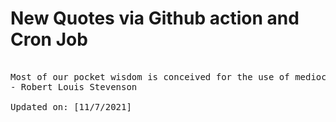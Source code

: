 # New Quotes via Github action and Cron Job

<pre>
<!-- #quote -->
Most of our pocket wisdom is conceived for the use of mediocre people, to discourage them from ambitious attempts, and generally console them in their mediocrity.
- Robert Louis Stevenson

Updated on: [11/7/2021]
<!-- #quoteEnd -->
</pre>
